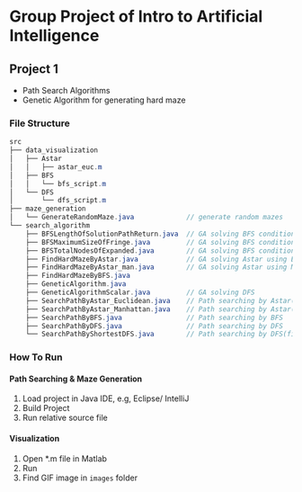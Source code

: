 # Group Project of Intro to Artificial Intelligence

## Project 1
+ Path Search Algorithms
+ Genetic Algorithm for generating hard maze
### File Structure 
```java
src
├── data_visualization
│   ├── Astar
│   │   ├── astar_euc.m
│   ├── BFS
│   │   └── bfs_script.m
│   └── DFS
│       └── dfs_script.m
├── maze_generation
│   └── GenerateRandomMaze.java 			// generate random mazes
└── search_algorithm
    ├── BFSLengthOfSolutionPathReturn.java	// GA solving BFS condition 1
    ├── BFSMaximumSizeOfFringe.java			// GA solving BFS condition 2
    ├── BFSTotalNodesOfExpanded.java		// GA solving BFS condition 3
    ├── FindHardMazeByAstar.java			// GA solving Astar using Euclidean 
    ├── FindHardMazeByAstar_man.java		// GA solving Astar using Manhattan
    ├── FindHardMazeByBFS.java
    ├── GeneticAlgorithm.java
    ├── GeneticAlgorithmScalar.java			// GA solving DFS 
    ├── SearchPathByAstar_Euclidean.java	// Path searching by Astar(Euclidean)
    ├── SearchPathByAstar_Manhattan.java	// Path searching by Astar(Manhattan)
    ├── SearchPathByBFS.java				// Path searching by BFS
    ├── SearchPathByDFS.java				// Path searching by DFS
    └── SearchPathByShortestDFS.java		// Path searching by DFS(find shortest path)
```

### How To Run

#### Path Searching & Maze Generation

1. Load project in Java IDE, e.g, Eclipse/ IntelliJ
2. Build Project
3. Run relative source file

#### Visualization

1. Open *.m file in Matlab
2. Run
3. Find GIF image in `images` folder

